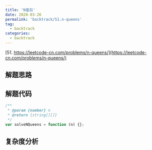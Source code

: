 ```yaml
---
title: 'N皇后'
date: 2020-03-26
permalink: 'backtrack/51.n-queens'
tag:
  - backtrack
categories:
  - backtrack
---
```


[51. https://leetcode-cn.com/problems/n-queens/](https://leetcode-cn.com/problems/n-queens/)

## 解题思路

## 解题代码

```js
/**
 * @param {number} n
 * @return {string[][]}
 */
var solveNQueens = function (n) {};
```

## 复杂度分析

